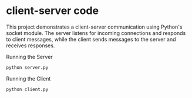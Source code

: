 # client-server code
This project demonstrates a client-server communication using Python's socket module. The server listens for incoming connections and responds to client messages, while the client sends messages to the server and receives responses.

Running the Server
```bash
python server.py
```

Running the Client
```bash
python client.py
```
